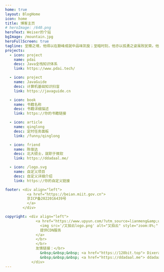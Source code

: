 ```yaml
---
home: true
layout: BlogHome
icon: home
title: 博客主页
# heroImage: /640.png
heroText: Weiser的个站
bgImage: /mountain.jpg
heroFullScreen: true
tagline: 至臻之境，他得以在巅峰成就中品味凯旋；至暗时刻，他亦以孤勇之姿虽败犹荣。他的身影，永不湮没于怯懦者的苍白行列。
projects:
  - icon: project
    name: pdai
    desc: Java全栈知识体系
    link: https://www.pdai.tech/

  - icon: project
    name: JavaGuide
    desc: 计算机基础知识扫盲
    link: https://javaguide.cn

  - icon: book
    name: 书籍名称
    desc: 书籍详细描述
    link: https://你的书籍链接

  - icon: article
    name: qinglong
    desc: 定时任务面板
    link: /funny/qinglong

  - icon: friend
    name: 陈俊达
    desc: 北大硕士，就职于微软
    link: https://ddadaal.me/

  - icon: /logo.svg
    name: 自定义项目
    desc: 自定义详细介绍
    link: https://你的自定义链接

footer: <div align="left">
          <a href="https://beian.miit.gov.cn">
          京ICP备2022016439号
          </a>
        </div>

copyright: <div align="left"> 
              <a href="https://www.upyun.com/?utm_source=lianmeng&amp;utm_medium=referral">由
                <img src='/又拍云logo.png' alt="又拍云" style="zoom:8%;" padding-top:10px />
                提供CDN服务
              </a>
              </br>
              </br>
              友情链接：</br>
                &nbsp;&nbsp;&nbsp; <a href="https://128bit.top"> Dixeran </a> </br>
                &nbsp;&nbsp;&nbsp; <a href="https://ddadaal.me"> ddadaal </a> </br>
            </div>              
---
```


